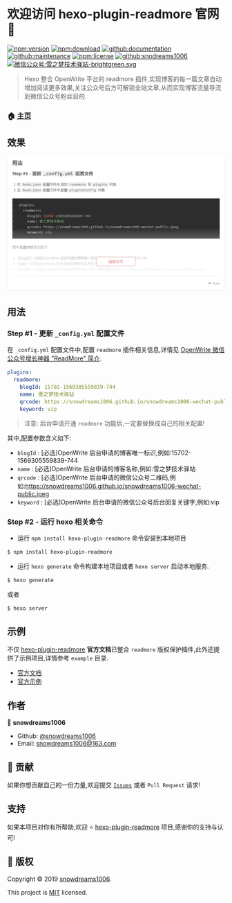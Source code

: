 # 欢迎访问 hexo-plugin-readmore 官网 👋

[![npm:version](https://img.shields.io/npm/v/hexo-plugin-readmore.svg)](https://www.npmjs.com/package/hexo-plugin-readmore)
[![npm:download](https://img.shields.io/npm/dt/hexo-plugin-readmore.svg)](https://www.npmjs.com/package/hexo-plugin-readmore)
[![github:documentation](https://img.shields.io/badge/documentation-yes-brightgreen.svg)](https://github.com/snowdreams1006/hexo-plugin-readmore#readme)
[![github:maintenance](https://img.shields.io/badge/Maintained%3F-yes-green.svg)](https://github.com/snowdreams1006/hexo-plugin-readmore/graphs/commit-activity)
[![npm:license](https://img.shields.io/npm/l/hexo-plugin-readmore.svg)](https://github.com/snowdreams1006/hexo-plugin-readmore/blob/master/LICENSE)
[![github:snodreams1006](https://img.shields.io/badge/github-snowdreams1006-brightgreen.svg)](https://github.com/snowdreams1006)
[![微信公众号:雪之梦技术驿站-brightgreen.svg](https://img.shields.io/badge/%E5%BE%AE%E4%BF%A1%E5%85%AC%E4%BC%97%E5%8F%B7-%E9%9B%AA%E4%B9%8B%E6%A2%A6%E6%8A%80%E6%9C%AF%E9%A9%BF%E7%AB%99-brightgreen.svg)](https://snowdreams1006.github.io/snowdreams1006-wechat-public.jpeg)

> Hexo 整合 OpenWrite 平台的 readmore 插件,实现博客的每一篇文章自动增加阅读更多效果,关注公众号后方可解锁全站文章,从而实现博客流量导流到微信公众号粉丝目的.

### 🏠 [主页](https://github.com/snowdreams1006/hexo-plugin-readmore#readme)

## 效果

![readmore-use-preview.png](readmore-use-preview.png)

## 用法

### Step #1 - 更新 `_config.yml` 配置文件

在 `_config.yml` 配置文件中,配置 `readmore` 插件相关信息,详情见 [OpenWrite 微信公众号增长神器 "ReadMore" 简介](https://openwrite.cn/openwrite/openwrite-readmore/).

```yml
plugins:
  readmore:
    blogId: 15702-1569305559839-744
    name: 雪之梦技术驿站
    qrcode: https://snowdreams1006.github.io/snowdreams1006-wechat-public.jpeg
    keyword: vip
```

> 注意: 后台申请开通 `readmore` 功能后,一定要替换成自己的相关配置!

其中,配置参数含义如下: 

- `blogId` : [必选]OpenWrite 后台申请的博客唯一标识,例如:15702-1569305559839-744
- `name` : [必选]OpenWrite 后台申请的博客名称,例如:雪之梦技术驿站
- `qrcode` : [必选]OpenWrite 后台申请的微信公众号二维码,例如:https://snowdreams1006.github.io/snowdreams1006-wechat-public.jpeg
- `keyword` : [必选]OpenWrite 后台申请的微信公众号后台回复关键字,例如:vip

### Step #2 - 运行 hexo 相关命令

- 运行 `npm install hexo-plugin-readmore` 命令安装到本地项目

```bash
$ npm install hexo-plugin-readmore
```

- 运行 `hexo generate` 命令构建本地项目或者 `hexo server` 启动本地服务.

```bash
$ hexo generate
```

或者

```bash
$ hexo server
```

## 示例

不仅 [hexo-plugin-readmore](https://github.com/snowdreams1006/hexo-plugin-readmore) **官方文档**已整合 `readmore` 版权保护插件,此外还提供了示例项目,详情参考 `example` 目录.

- [官方文档](https://github.com/snowdreams1006/hexo-plugin-readmore/tree/master/docs)
- [官方示例](https://github.com/snowdreams1006/hexo-plugin-readmore/tree/master/example)

## 作者

👤 **snowdreams1006**

- Github: [@snowdreams1006](https://github.com/snowdreams1006)
- Email: [snowdreams1006@163.com](mailto:snowdreams1006@163.com)

## 🤝 贡献

如果你想贡献自己的一份力量,欢迎提交 [`Issues`](https://github.com/snowdreams1006/hexo-plugin-readmore/issues) 或者 `Pull Request` 请求!

## 支持

如果本项目对你有所帮助,欢迎 ⭐️ [hexo-plugin-readmore](https://github.com/snowdreams1006/hexo-plugin-readmore) 项目,感谢你的支持与认可!

## 📝 版权

Copyright © 2019 [snowdreams1006](https://github.com/snowdreams1006).

This project is [MIT](https://github.com/snowdreams1006/hexo-plugin-readmore/blob/master/LICENSE) licensed.